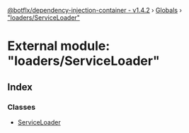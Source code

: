 [@botflx/dependency-injection-container - v1.4.2](../README.md) › [Globals](../globals.md) › ["loaders/ServiceLoader"](_loaders_serviceloader_.md)

# External module: "loaders/ServiceLoader"

## Index

### Classes

* [ServiceLoader](../classes/_loaders_serviceloader_.serviceloader.md)
